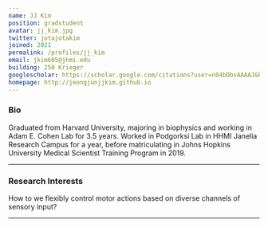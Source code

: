 ```yaml
---
name: JJ Kim
position: gradstudent
avatar: jj_kim.jpg
twitter: jotajotakim
joined: 2021
permalink: /profiles/jj_kim
email: jkim605@jhmi.edu
building: 250 Krieger 
googlescholar: https://scholar.google.com/citations?user=n04bDbsAAAAJ&hl=en
homepage: http://jeongjunjjkim.github.io
---
```


### Bio

Graduated from Harvard University, majoring in biophysics and working in Adam E. Cohen Lab for 3.5 years. Worked in Podgorksi Lab in HHMI Janelia Research Campus for a year, before matriculating in Johns Hopkins University Medical Scientist Training Program in 2019. 

<hr>

### Research Interests

How to we flexibly control motor actions based on diverse channels of sensory input?

<hr>
